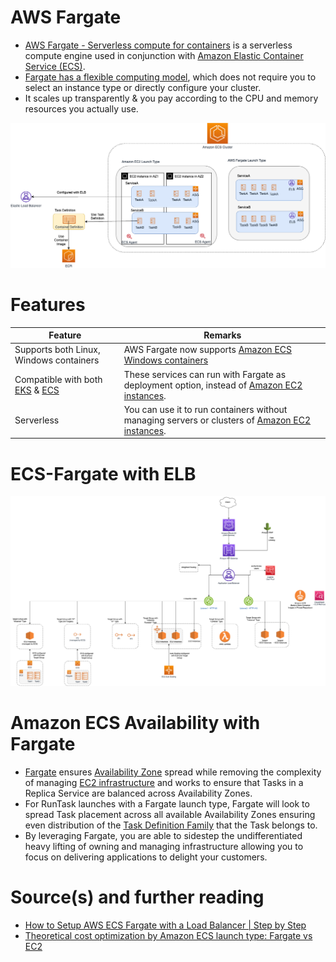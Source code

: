 # AWS Fargate
- [AWS Fargate - Serverless compute for containers](https://aws.amazon.com/fargate/) is a serverless compute engine used in conjunction with [Amazon Elastic Container Service (ECS)](../3_ContainerOrchestration/AmazonECS/Readme.md). 
- [Fargate has a flexible computing model](https://aws.amazon.com/fargate/faqs/?nc=sn&loc=4), which does not require you to select an instance type or directly configure your cluster. 
- It scales up transparently & you pay according to the CPU and memory resources you actually use.

![img.png](../3_ContainerOrchestration/AmazonECS/assests/ECS-Tasks.png)

# Features

| Feature                                                                                                                                       | Remarks                                                                                                                                                 |
|-----------------------------------------------------------------------------------------------------------------------------------------------|---------------------------------------------------------------------------------------------------------------------------------------------------------|
| Supports both Linux, Windows containers                                                                                                       | AWS Fargate now supports [Amazon ECS Windows containers](https://aws.amazon.com/about-aws/whats-new/2021/10/aws-fargate-amazon-ecs-windows-containers/) |
| Compatible with both [EKS](../3_ContainerOrchestration/AmazonEKS.md) & [ECS](../3_ContainerOrchestration/AmazonECS/Readme.md) | These services can run with Fargate as deployment option, instead of [Amazon EC2 instances](AmazonEC2/Readme.md).                                       |
| Serverless                                                                                                                                    | You can use it to run containers without managing servers or clusters of [Amazon EC2 instances](AmazonEC2/Readme.md).                                                                                                                                                         |

# ECS-Fargate with ELB

![img.png](../16_NetworkingAndContentDelivery/2_ApplicationNetworking/ElasticLoadBalancer/assets/AWS_Elastic_Load_Balancer.png)

# Amazon ECS Availability with Fargate
- [Fargate](https://aws.amazon.com/blogs/containers/amazon-ecs-availability-best-practices/) ensures [Availability Zone](../AWS-Global-Architecture-Region-AZ.md) spread while removing the complexity of managing [EC2 infrastructure](AmazonEC2/Readme.md) and works to ensure that Tasks in a Replica Service are balanced across Availability Zones. 
- For RunTask launches with a Fargate launch type, Fargate will look to spread Task placement across all available Availability Zones ensuring even distribution of the [Task Definition Family](https://docs.aws.amazon.com/AmazonECS/latest/developerguide/task_definition_parameters.html) that the Task belongs to. 
- By leveraging Fargate, you are able to sidestep the undifferentiated heavy lifting of owning and managing infrastructure allowing you to focus on delivering applications to delight your customers.

# Source(s) and further reading
- [How to Setup AWS ECS Fargate with a Load Balancer | Step by Step](https://www.youtube.com/watch?v=o7s-eigrMAI)
- [Theoretical cost optimization by Amazon ECS launch type: Fargate vs EC2](https://aws.amazon.com/blogs/containers/theoretical-cost-optimization-by-amazon-ecs-launch-type-fargate-vs-ec2/)
